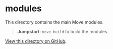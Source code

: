 # modules
This directory contains the main Move modules.

> **Jumpstart**: `move build` to build the modules.

[View this directory on GitHub](https://github.com/taoheorg/taohe/tree/main/sources).
